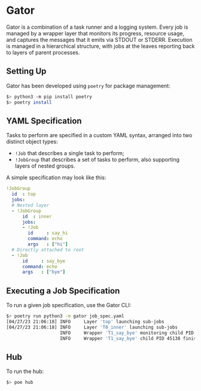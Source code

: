 # Gator

Gator is a combination of a task runner and a logging system. Every job is
managed by a wrapper layer that monitors its progress, resource usage, and
captures the messages that it emits via STDOUT or STDERR. Execution is managed
in a hierarchical structure, with jobs at the leaves reporting back to layers of
parent processes.

## Setting Up

Gator has been developed using `poetry` for package management:

```bash
$> python3 -m pip install poetry
$> poetry install
```

## YAML Specification

Tasks to perform are specified in a custom YAML syntax, arranged into two
distinct object types:

 * `!Job` that describes a single task to perform;
 * `!JobGroup` that describes a set of tasks to perform, also supporting layers
   of nested groups.

A simple specification may look like this:

```yaml
!JobGroup
  id  : top
  jobs:
  # Nested layer
  - !JobGroup
      id  : inner
      jobs:
      - !Job
        id     : say_hi
        command: echo
        args   : ["hi"]
  # Directly attached to root
  - !Job
      id     : say_bye
      command: echo
      args   : ["bye"]
```

## Executing a Job Specification

To run a given job specification, use the Gator CLI:

```bash
$> poetry run python3 -m gator job_spec.yaml
[04/27/23 21:06:18] INFO     Layer 'top' launching sub-jobs
[04/27/23 21:06:18] INFO     Layer 'T0_inner' launching sub-jobs
                    INFO     Wrapper 'T1_say_bye' monitoring child PID 45138
                    INFO     Wrapper 'T1_say_bye' child PID 45138 finished
```

## Hub

To run the hub:

```bash
$> poe hub
```
